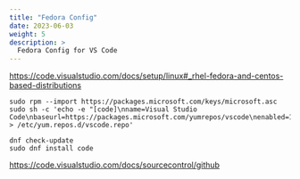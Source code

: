 ```yaml
---
title: "Fedora Config"
date: 2023-06-03
weight: 5
description: >
  Fedora Config for VS Code
---
```


https://code.visualstudio.com/docs/setup/linux#_rhel-fedora-and-centos-based-distributions


```shell
sudo rpm --import https://packages.microsoft.com/keys/microsoft.asc
sudo sh -c 'echo -e "[code]\nname=Visual Studio Code\nbaseurl=https://packages.microsoft.com/yumrepos/vscode\nenabled=1\ngpgcheck=1\ngpgkey=https://packages.microsoft.com/keys/microsoft.asc" > /etc/yum.repos.d/vscode.repo'
```

```shell
dnf check-update
sudo dnf install code
```

https://code.visualstudio.com/docs/sourcecontrol/github